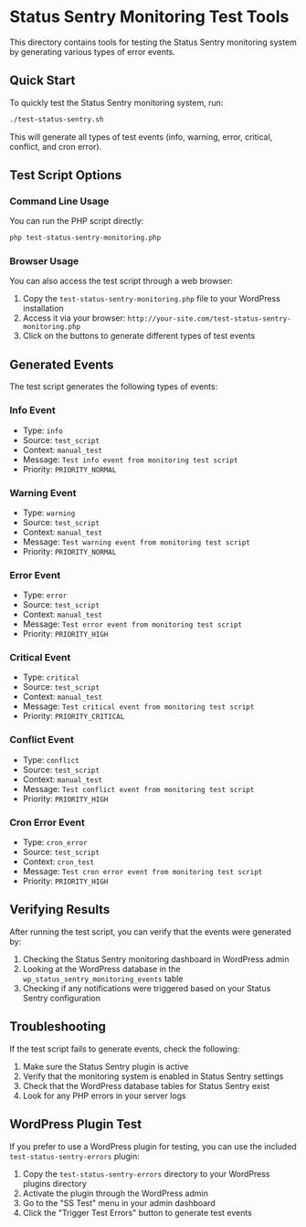 # Status Sentry Monitoring Test Tools

This directory contains tools for testing the Status Sentry monitoring system by generating various types of error events.

## Quick Start

To quickly test the Status Sentry monitoring system, run:

```bash
./test-status-sentry.sh
```

This will generate all types of test events (info, warning, error, critical, conflict, and cron error).

## Test Script Options

### Command Line Usage

You can run the PHP script directly:

```bash
php test-status-sentry-monitoring.php
```

### Browser Usage

You can also access the test script through a web browser:

1. Copy the `test-status-sentry-monitoring.php` file to your WordPress installation
2. Access it via your browser: `http://your-site.com/test-status-sentry-monitoring.php`
3. Click on the buttons to generate different types of test events

## Generated Events

The test script generates the following types of events:

### Info Event
- Type: `info`
- Source: `test_script`
- Context: `manual_test`
- Message: `Test info event from monitoring test script`
- Priority: `PRIORITY_NORMAL`

### Warning Event
- Type: `warning`
- Source: `test_script`
- Context: `manual_test`
- Message: `Test warning event from monitoring test script`
- Priority: `PRIORITY_NORMAL`

### Error Event
- Type: `error`
- Source: `test_script`
- Context: `manual_test`
- Message: `Test error event from monitoring test script`
- Priority: `PRIORITY_HIGH`

### Critical Event
- Type: `critical`
- Source: `test_script`
- Context: `manual_test`
- Message: `Test critical event from monitoring test script`
- Priority: `PRIORITY_CRITICAL`

### Conflict Event
- Type: `conflict`
- Source: `test_script`
- Context: `manual_test`
- Message: `Test conflict event from monitoring test script`
- Priority: `PRIORITY_HIGH`

### Cron Error Event
- Type: `cron_error`
- Source: `test_script`
- Context: `cron_test`
- Message: `Test cron error event from monitoring test script`
- Priority: `PRIORITY_HIGH`

## Verifying Results

After running the test script, you can verify that the events were generated by:

1. Checking the Status Sentry monitoring dashboard in WordPress admin
2. Looking at the WordPress database in the `wp_status_sentry_monitoring_events` table
3. Checking if any notifications were triggered based on your Status Sentry configuration

## Troubleshooting

If the test script fails to generate events, check the following:

1. Make sure the Status Sentry plugin is active
2. Verify that the monitoring system is enabled in Status Sentry settings
3. Check that the WordPress database tables for Status Sentry exist
4. Look for any PHP errors in your server logs

## WordPress Plugin Test

If you prefer to use a WordPress plugin for testing, you can use the included `test-status-sentry-errors` plugin:

1. Copy the `test-status-sentry-errors` directory to your WordPress plugins directory
2. Activate the plugin through the WordPress admin
3. Go to the "SS Test" menu in your admin dashboard
4. Click the "Trigger Test Errors" button to generate test events
